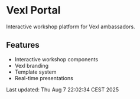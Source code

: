 # Vexl Portal

Interactive workshop platform for Vexl ambassadors.

## Features
- Interactive workshop components
- Vexl branding
- Template system
- Real-time presentations

Last updated: Thu Aug  7 22:02:34 CEST 2025

